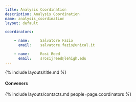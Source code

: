 ```yaml
---
title: Analysis Coordination
description: Analysis Coordination
name: analysis_coordination
layout: default

coordinators:

    - name:     Salvatore Fazio
      email:    salvatore.fazio@unical.it

    - name:     Rosi Reed
      email:    srosijreed@lehigh.edu
---
```


{% include layouts/title.md %}

#### Conveners

{% include layouts/contacts.md people=page.coordinators %}